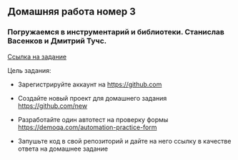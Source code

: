 ## Домашняя работа номер 3
### Погружаемся в инструментарий и библиотеки. Станислав Васенков и Дмитрий Тучс.

[Ссылка на задание](https://qa.guru/pl/teach/control/lesson/view?id=264017948&editMode=0)

Цель задания:
- Зарегистрируйте аккаунт на https://github.com

- Создайте новый проект для домашнего задания https://github.com/new

- Разработайте один автотест на проверку формы https://demoqa.com/automation-practice-form

- Запушьте код в свой репозиторий и дайте на него ссылку в качестве ответа на домашнее задание